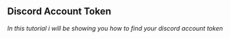 ## Discord Account Token
*In this tutorial i will be showing you how to find your discord account token*

